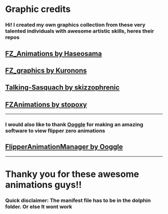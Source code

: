 # Graphic credits
### Hi! I created my own graphics collection from these very talented individuals with awesome artistic skills, heres their repos

## [FZ_Animations by Haseosama](https://github.com/Haseosama/FZ_Animations)

## [FZ_graphics by Kuronons](https://github.com/Kuronons/FZ_graphics)

## [Talking-Sasquach by skizzophrenic](https://github.com/skizzophrenic/Talking-Sasquach/)

## [FZAnimations by stopoxy](https://github.com/stopoxy/FZAnimations)
-----------------------------------------------------------------------------------------------
### I would also like to thank [Ooggle](https://github.com/Ooggle) for making an amazing software to view flipper zero animations
## [FlipperAnimationManager by Ooggle](https://github.com/Ooggle/FlipperAnimationManager)
-----------------------------------------------------------------------------------------------

# Thanky you for these awesome animations guys!!

### Quick disclaimer: The manifest file has to be in the dolphin folder. Or else It wont work
